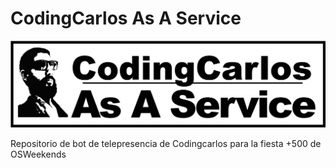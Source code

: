 # CodingCarlos As A Service

![banner](img/banner.png)

Repositorio de bot de telepresencia de Codingcarlos para la fiesta +500 de OSWeekends

